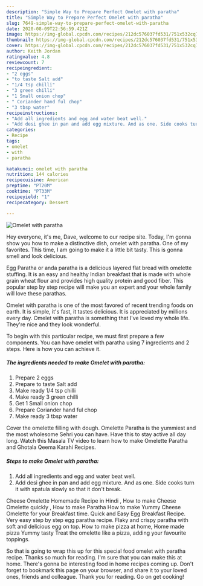 ```yaml
---
description: "Simple Way to Prepare Perfect Omelet with paratha"
title: "Simple Way to Prepare Perfect Omelet with paratha"
slug: 7649-simple-way-to-prepare-perfect-omelet-with-paratha
date: 2020-08-09T22:56:59.421Z
image: https://img-global.cpcdn.com/recipes/212dc576037fd531/751x532cq70/omelet-with-paratha-recipe-main-photo.jpg
thumbnail: https://img-global.cpcdn.com/recipes/212dc576037fd531/751x532cq70/omelet-with-paratha-recipe-main-photo.jpg
cover: https://img-global.cpcdn.com/recipes/212dc576037fd531/751x532cq70/omelet-with-paratha-recipe-main-photo.jpg
author: Keith Jordan
ratingvalue: 4.8
reviewcount: 7
recipeingredient:
- "2 eggs"
- "to taste Salt add"
- "1/4 tsp chilli"
- "3 green chilli"
- "1 Small onion chop"
- " Coriander hand ful chop"
- "3 tbsp water"
recipeinstructions:
- "Add all ingredients and egg and water beat well."
- "Add desi ghee in pan and add egg mixture. And as one. Side cooks turn it with spatula slowly so that it don&#39;t break."
categories:
- Recipe
tags:
- omelet
- with
- paratha

katakunci: omelet with paratha 
nutrition: 144 calories
recipecuisine: American
preptime: "PT20M"
cooktime: "PT33M"
recipeyield: "1"
recipecategory: Dessert

---
```



![Omelet with paratha](https://img-global.cpcdn.com/recipes/212dc576037fd531/751x532cq70/omelet-with-paratha-recipe-main-photo.jpg)

Hey everyone, it's me, Dave, welcome to our recipe site. Today, I'm gonna show you how to make a distinctive dish, omelet with paratha. One of my favorites. This time, I am going to make it a little bit tasty. This is gonna smell and look delicious.

Egg Paratha or anda paratha is a delicious layered flat bread with omelette stuffing. It is an easy and healthy Indian breakfast that is made with whole grain wheat flour and provides high quality protein and good fiber. This popular step by step recipe will make you an expert and your whole family will love these parathas.

Omelet with paratha is one of the most favored of recent trending foods on earth. It is simple, it's fast, it tastes delicious. It is appreciated by millions every day. Omelet with paratha is something that I've loved my whole life. They're nice and they look wonderful.


To begin with this particular recipe, we must first prepare a few components. You can have omelet with paratha using 7 ingredients and 2 steps. Here is how you can achieve it.

<!--inarticleads1-->

##### The ingredients needed to make Omelet with paratha:

1. Prepare 2 eggs
1. Prepare to taste Salt add
1. Make ready 1/4 tsp chilli
1. Make ready 3 green chilli
1. Get 1 Small onion chop
1. Prepare  Coriander hand ful chop
1. Make ready 3 tbsp water


Cover the omelette filling with dough. Omelette Paratha is the yummiest and the most wholesome Sehri you can have. Have this to stay active all day long. Watch this Masala TV video to learn how to make Omelette Paratha and Ghotala Qeema Karahi Recipes. 

<!--inarticleads2-->

##### Steps to make Omelet with paratha:

1. Add all ingredients and egg and water beat well.
1. Add desi ghee in pan and add egg mixture. And as one. Side cooks turn it with spatula slowly so that it don&#39;t break.


Cheese Omelette Homemade Recipe in Hindi , How to make Cheese Omelette quickly , How to make Paratha How to make Yummy Cheese Omelette for your Breakfast time. Quick and Easy Egg Breakfast Recipe. Very easy step by step egg paratha recipe. Flaky and crispy paratha with soft and delicious egg on top. How to make pizza at home, Home made pizza Yummy tasty Treat the omelette like a pizza, adding your favourite toppings. 

So that is going to wrap this up for this special food omelet with paratha recipe. Thanks so much for reading. I'm sure that you can make this at home. There's gonna be interesting food in home recipes coming up. Don't forget to bookmark this page on your browser, and share it to your loved ones, friends and colleague. Thank you for reading. Go on get cooking!
